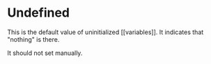 # Undefined
This is the default value of uninitialized [[variables]].
It indicates that "nothing" is there.

It should not set manually. 
